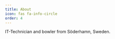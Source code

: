```yaml
---
title: About
icon: fas fa-info-circle
order: 4
---
```


IT-Technician and bowler from Söderhamn, Sweden.
